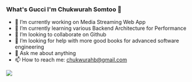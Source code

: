 ### What's Gucci I'm Chukwurah Somtoo 👋

- 🔭 I’m currently working on Media Streaming Web App
- 🌱 I’m currently learning various Backend Architecture for Performance
- 👯 I’m looking to collaborate on Github
- 🤔 I’m looking for help with more good books for advanced software engineering
- 💬 Ask me about anything
- 📫 How to reach me: chukwurahb@gmail.com
<img src="https://github-readme-stats.vercel.app/api?username=somtooo&&show_icons=true&title_color=ffffff&icon_color=bb2acf&text_color=daf7dc&bg_color=151515">

